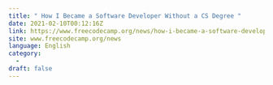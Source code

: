 ```yaml
---
title: " How I Became a Software Developer Without a CS Degree "
date: 2021-02-10T00:12:16Z
link: https://www.freecodecamp.org/news/how-i-became-a-software-developer-without-a-cs-degree/?utm_medium=RSS&utm_source=news.12bit.vn
site: www.freecodecamp.org/news
language: English
category:
  -   
draft: false
---
```

